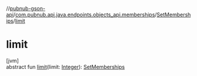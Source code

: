 //[pubnub-gson-api](../../../index.md)/[com.pubnub.api.java.endpoints.objects_api.memberships](../index.md)/[SetMemberships](index.md)/[limit](limit.md)

# limit

[jvm]\
abstract fun [limit](limit.md)(limit: [Integer](https://docs.oracle.com/javase/8/docs/api/java/lang/Integer.html)): [SetMemberships](index.md)
